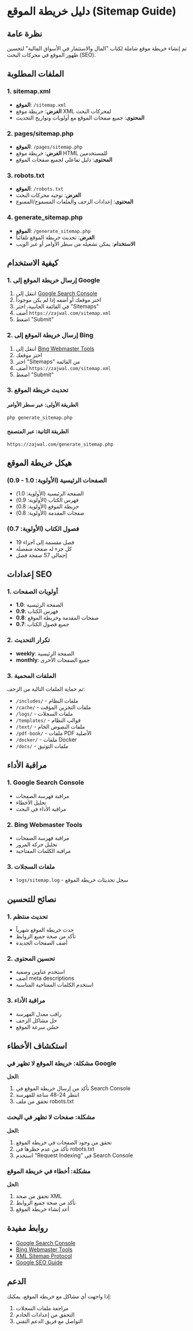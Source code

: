 # دليل خريطة الموقع (Sitemap Guide)

## نظرة عامة

تم إنشاء خريطة موقع شاملة لكتاب "المال والاستثمار في الأسواق المالية" لتحسين ظهور الموقع في محركات البحث (SEO).

## الملفات المطلوبة

### 1. sitemap.xml

-   **الموقع**: `/sitemap.xml`
-   **الغرض**: خريطة موقع XML لمحركات البحث
-   **المحتوى**: جميع صفحات الموقع مع أولويات وتواريخ التحديث

### 2. pages/sitemap.php

-   **الموقع**: `/pages/sitemap.php`
-   **الغرض**: خريطة موقع HTML للمستخدمين
-   **المحتوى**: دليل تفاعلي لجميع صفحات الموقع

### 3. robots.txt

-   **الموقع**: `/robots.txt`
-   **الغرض**: توجيه محركات البحث
-   **المحتوى**: إعدادات الزحف والملفات المسموح/الممنوع

### 4. generate_sitemap.php

-   **الموقع**: `/generate_sitemap.php`
-   **الغرض**: تحديث خريطة الموقع تلقائياً
-   **الاستخدام**: يمكن تشغيله من سطر الأوامر أو عبر الويب

## كيفية الاستخدام

### 1. إرسال خريطة الموقع إلى Google

1. انتقل إلى [Google Search Console](https://search.google.com/search-console)
2. اختر موقعك أو أضفه إذا لم يكن موجوداً
3. في القائمة الجانبية، اختر "Sitemaps"
4. أضف `https://zajwal.com/sitemap.xml`
5. اضغط "Submit"

### 2. إرسال خريطة الموقع إلى Bing

1. انتقل إلى [Bing Webmaster Tools](https://www.bing.com/webmasters)
2. اختر موقعك
3. اختر "Sitemaps" من القائمة
4. أضف `https://zajwal.com/sitemap.xml`
5. اضغط "Submit"

### 3. تحديث خريطة الموقع

#### الطريقة الأولى: عبر سطر الأوامر

```bash
php generate_sitemap.php
```

#### الطريقة الثانية: عبر المتصفح

```
https://zajwal.com/generate_sitemap.php
```

## هيكل خريطة الموقع

### الصفحات الرئيسية (الأولوية: 1.0 - 0.9)

-   الصفحة الرئيسية (الأولوية: 1.0)
-   فهرس الكتاب (الأولوية: 0.9)
-   خريطة الموقع (الأولوية: 0.8)
-   صفحات المقدمة (الأولوية: 0.8)

### فصول الكتاب (الأولوية: 0.7)

-   19 فصل مقسمة إلى أجزاء
-   كل جزء له صفحة منفصلة
-   إجمالي 57 صفحة فصل

## إعدادات SEO

### 1. أولويات الصفحات

-   **1.0**: الصفحة الرئيسية
-   **0.9**: فهرس الكتاب
-   **0.8**: صفحات المقدمة وخريطة الموقع
-   **0.7**: جميع فصول الكتاب

### 2. تكرار التحديث

-   **weekly**: الصفحة الرئيسية
-   **monthly**: جميع الصفحات الأخرى

### 3. الملفات المحمية

تم حماية الملفات التالية من الزحف:

-   `/includes/` - ملفات النظام
-   `/cache/` - ملفات التخزين المؤقت
-   `/logs/` - ملفات السجلات
-   `/templates/` - قوالب النظام
-   `/text/` - ملفات النصوص الخام
-   `/pdf-book/` - ملفات PDF الأصلية
-   `/docker/` - ملفات Docker
-   `/docs/` - ملفات التوثيق

## مراقبة الأداء

### 1. Google Search Console

-   مراقبة فهرسة الصفحات
-   تحليل الأخطاء
-   مراقبة الأداء في البحث

### 2. Bing Webmaster Tools

-   مراقبة فهرسة الصفحات
-   تحليل حركة المرور
-   مراقبة الكلمات المفتاحية

### 3. ملفات السجلات

-   `logs/sitemap.log` - سجل تحديثات خريطة الموقع

## نصائح للتحسين

### 1. تحديث منتظم

-   حدث خريطة الموقع شهرياً
-   تأكد من صحة جميع الروابط
-   أضف الصفحات الجديدة

### 2. تحسين المحتوى

-   استخدم عناوين وصفية
-   أضف meta descriptions
-   استخدم الكلمات المفتاحية المناسبة

### 3. مراقبة الأداء

-   راقب معدل الفهرسة
-   حل مشاكل الزحف
-   حسّن سرعة الموقع

## استكشاف الأخطاء

### مشكلة: خريطة الموقع لا تظهر في Google

**الحل:**

1. تأكد من إرسال خريطة الموقع في Search Console
2. انتظر 24-48 ساعة للفهرسة
3. تحقق من ملف robots.txt

### مشكلة: صفحات لا تظهر في البحث

**الحل:**

1. تحقق من وجود الصفحات في خريطة الموقع
2. تأكد من عدم حظرها في robots.txt
3. استخدم "Request Indexing" في Search Console

### مشكلة: أخطاء في خريطة الموقع

**الحل:**

1. تحقق من صحة XML
2. تأكد من صحة جميع الروابط
3. أعد إنشاء خريطة الموقع

## روابط مفيدة

-   [Google Search Console](https://search.google.com/search-console)
-   [Bing Webmaster Tools](https://www.bing.com/webmasters)
-   [XML Sitemap Protocol](https://www.sitemaps.org/protocol.html)
-   [Google SEO Guide](https://developers.google.com/search/docs/beginner/seo-starter-guide)

## الدعم

إذا واجهت أي مشاكل مع خريطة الموقع، يمكنك:

1. مراجعة ملفات السجلات
2. التحقق من إعدادات الخادم
3. التواصل مع فريق الدعم التقني
